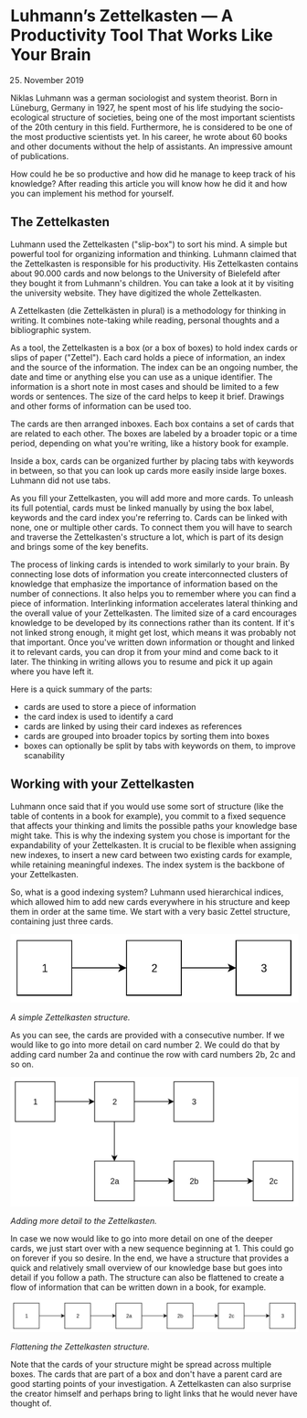 # Luhmann’s Zettelkasten — A Productivity Tool That Works Like Your Brain

25. November 2019 

Niklas Luhmann was a german sociologist and system theorist. Born in Lüneburg, Germany in 1927, he spent most of his life studying the socio-ecological structure of societies, being one of the most important scientists of the 20th century in this field. Furthermore, he is considered to be one of the most productive scientists yet. In his career, he wrote about 60 books and other documents without the help of assistants. An impressive amount of publications.

How could he be so productive and how did he manage to keep track of his knowledge? After reading this article you will know how he did it and how you can implement his method for yourself.

## The Zettelkasten

Luhmann used the Zettelkasten ("slip-box") to sort his mind. A simple but powerful tool for organizing information and thinking. Luhmann claimed that the Zettelkasten is responsible for his productivity. His Zettelkasten contains about 90.000 cards and now belongs to the University of Bielefeld after they bought it from Luhmann's children. You can take a look at it by visiting the university website. They have digitized the whole Zettelkasten.

A Zettelkasten (die Zettelkästen in plural) is a methodology for thinking in writing. It combines note-taking while reading, personal thoughts and a bibliographic system.

As a tool, the Zettelkasten is a box (or a box of boxes) to hold index cards or slips of paper ("Zettel"). Each card holds a piece of information, an index and the source of the information. The index can be an ongoing number, the date and time or anything else you can use as a unique identifier. The information is a short note in most cases and should be limited to a few words or sentences. The size of the card helps to keep it brief. Drawings and other forms of information can be used too.

The cards are then arranged inboxes. Each box contains a set of cards that are related to each other. The boxes are labeled by a broader topic or a time period, depending on what you're writing, like a history book for example.

Inside a box, cards can be organized further by placing tabs with keywords in between, so that you can look up cards more easily inside large boxes. Luhmann did not use tabs.

As you fill your Zettelkasten, you will add more and more cards. To unleash its full potential, cards must be linked manually by using the box label, keywords and the card index you're referring to. Cards can be linked with none, one or multiple other cards. To connect them you will have to search and traverse the Zettelkasten's structure a lot, which is part of its design and brings some of the key benefits.

The process of linking cards is intended to work similarly to your brain. By connecting lose dots of information you create interconnected clusters of knowledge that emphasize the importance of information based on the number of connections. It also helps you to remember where you can find a piece of information. Interlinking information accelerates lateral thinking and the overall value of your Zettelkasten. The limited size of a card encourages knowledge to be developed by its connections rather than its content. If it's not linked strong enough, it might get lost, which means it was probably not that important. Once you've written down information or thought and linked it to relevant cards, you can drop it from your mind and come back to it later. The thinking in writing allows you to resume and pick it up again where you have left it.

Here is a quick summary of the parts:

* cards are used to store a piece of information
* the card index is used to identify a card
* cards are linked by using their card indexes as references
* cards are grouped into broader topics by sorting them into boxes
* boxes can optionally be split by tabs with keywords on them, to improve scanability

## Working with your Zettelkasten

Luhmann once said that if you would use some sort of structure (like the table of contents in a book for example), you commit to a fixed sequence that affects your thinking and limits the possible paths your knowledge base might take. This is why the indexing system you chose is important for the expandability of your Zettelkasten. It is crucial to be flexible when assigning new indexes, to insert a new card between two existing cards for example, while retaining meaningful indexes. The index system is the backbone of your Zettelkasten.

So, what is a good indexing system? Luhmann used hierarchical indices, which allowed him to add new cards everywhere in his structure and keep them in order at the same time. We start with a very basic Zettel structure, containing just three cards.

![Step 1](/static/blog/luhmann/step1.jpg)

*A simple Zettelkasten structure.*

As you can see, the cards are provided with a consecutive number. If we would like to go into more detail on card number 2. We could do that by adding card number 2a and continue the row with card numbers 2b, 2c and so on.

![Step 2](/static/blog/luhmann/step2.jpg)

*Adding more detail to the Zettelkasten.*

In case we now would like to go into more detail on one of the deeper cards, we just start over with a new sequence beginning at 1. This could go on forever if you so desire. In the end, we have a structure that provides a quick and relatively small overview of our knowledge base but goes into detail if you follow a path. The structure can also be flattened to create a flow of information that can be written down in a book, for example.

![Step 3](/static/blog/luhmann/step3.jpg)

*Flattening the Zettelkasten structure.*

Note that the cards of your structure might be spread across multiple boxes. The cards that are part of a box and don't have a parent card are good starting points of your investigation. A Zettelkasten can also surprise the creator himself and perhaps bring to light links that he would never have thought of.
